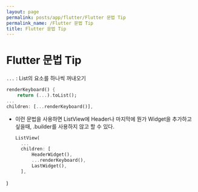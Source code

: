 ```yaml
---
layout: page
permalink: posts/app/flutter/Flutter 문법 Tip
permalink_name: /Flutter 문법 Tip
title: Flutter 문법 Tip
---
```


# Flutter 문법 Tip

`...` : List의 요소를 하나씩 꺼내오기

```dart
renderKeyboard() {
	return (...).toList();
...
children: [...renderKeyboard()],
```

- 이런 문법을 사용하면 ListView에 Header나 마지막에 뭔가 Widget을 추가하고 싶을때, .builder를 사용하지 않고 할 수 있다.
  ```dart
  ListView(
	...
	children: [
		HeaderWidget(),
		...renderKeyboard(),
		LastWidget(),
	],
)
  ```